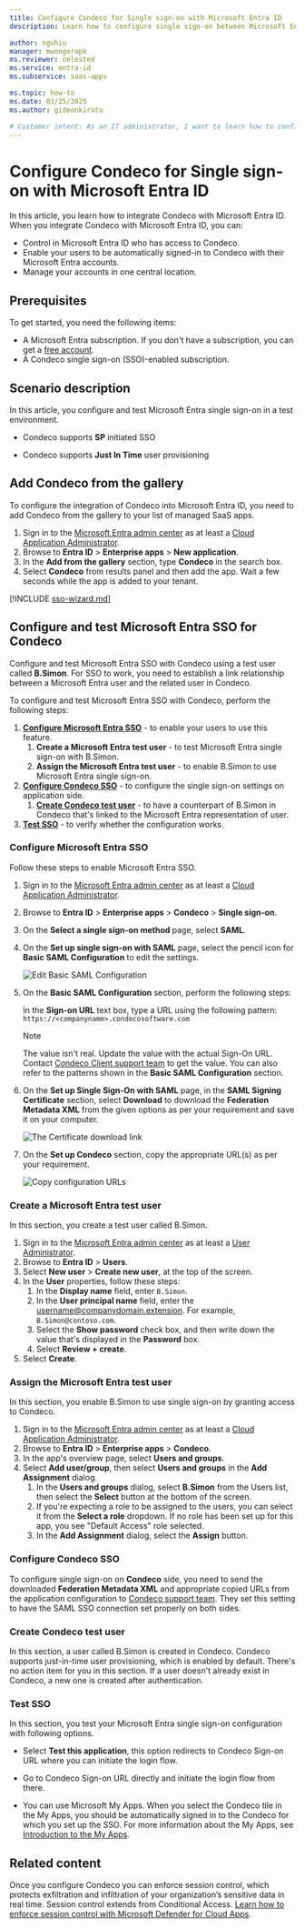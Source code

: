 ```yaml
---
title: Configure Condeco for Single sign-on with Microsoft Entra ID
description: Learn how to configure single sign-on between Microsoft Entra ID and Condeco.

author: nguhiu
manager: mwongerapk
ms.reviewer: celested
ms.service: entra-id
ms.subservice: saas-apps

ms.topic: how-to
ms.date: 03/25/2025
ms.author: gideonkiratu

# Customer intent: As an IT administrator, I want to learn how to configure single sign-on between Microsoft Entra ID and Condeco so that I can control who has access to Condeco, enable automatic sign-in with Microsoft Entra accounts, and manage my accounts in one central location.
---
```

# Configure Condeco for Single sign-on with Microsoft Entra ID

In this article,  you learn how to integrate Condeco with Microsoft Entra ID. When you integrate Condeco with Microsoft Entra ID, you can:

* Control in Microsoft Entra ID who has access to Condeco.
* Enable your users to be automatically signed-in to Condeco with their Microsoft Entra accounts.
* Manage your accounts in one central location.

## Prerequisites

To get started, you need the following items:
 
* A Microsoft Entra subscription. If you don't have a subscription, you can get a [free account](https://azure.microsoft.com/free/).
* A Condeco single sign-on (SSO)-enabled subscription.

## Scenario description

In this article,  you configure and test Microsoft Entra single sign-on in a test environment.

* Condeco supports **SP** initiated SSO

* Condeco supports **Just In Time** user provisioning

## Add Condeco from the gallery

To configure the integration of Condeco into Microsoft Entra ID, you need to add Condeco from the gallery to your list of managed SaaS apps.

1. Sign in to the [Microsoft Entra admin center](https://entra.microsoft.com) as at least a [Cloud Application Administrator](~/identity/role-based-access-control/permissions-reference.md#cloud-application-administrator).
1. Browse to **Entra ID** > **Enterprise apps** > **New application**.
1. In the **Add from the gallery** section, type **Condeco** in the search box.
1. Select **Condeco** from results panel and then add the app. Wait a few seconds while the app is added to your tenant.

 [!INCLUDE [sso-wizard.md](~/identity/saas-apps/includes/sso-wizard.md)]

<a name='configure-and-test-azure-ad-sso-for-condeco'></a>

## Configure and test Microsoft Entra SSO for Condeco

Configure and test Microsoft Entra SSO with Condeco using a test user called **B.Simon**. For SSO to work, you need to establish a link relationship between a Microsoft Entra user and the related user in Condeco.

To configure and test Microsoft Entra SSO with Condeco, perform the following steps:

1. **[Configure Microsoft Entra SSO](#configure-azure-ad-sso)** - to enable your users to use this feature.
    1. **Create a Microsoft Entra test user** - to test Microsoft Entra single sign-on with B.Simon.
    1. **Assign the Microsoft Entra test user** - to enable B.Simon to use Microsoft Entra single sign-on.
1. **[Configure Condeco SSO](#configure-condeco-sso)** - to configure the single sign-on settings on application side.
    1. **[Create Condeco test user](#create-condeco-test-user)** - to have a counterpart of B.Simon in Condeco that's linked to the Microsoft Entra representation of user.
1. **[Test SSO](#test-sso)** - to verify whether the configuration works.

<a name='configure-azure-ad-sso'></a>

### Configure Microsoft Entra SSO 

Follow these steps to enable Microsoft Entra SSO.

1. Sign in to the [Microsoft Entra admin center](https://entra.microsoft.com) as at least a [Cloud Application Administrator](~/identity/role-based-access-control/permissions-reference.md#cloud-application-administrator).
1. Browse to **Entra ID** > **Enterprise apps** > **Condeco** > **Single sign-on**.
1. On the **Select a single sign-on method** page, select **SAML**.
1. On the **Set up single sign-on with SAML** page, select the pencil icon for **Basic SAML Configuration** to edit the settings.

   ![Edit Basic SAML Configuration](common/edit-urls.png)

1. On the **Basic SAML Configuration** section, perform the following steps:

    In the **Sign-on URL** text box, type a URL using the following pattern:
    `https://<companyname>.condecosoftware.com`

    > [!NOTE]
    > The value isn't real. Update the value with the actual Sign-On URL. Contact [Condeco Client support team](mailto:supportna@condecosoftware.com) to get the value. You can also refer to the patterns shown in the **Basic SAML Configuration** section.

1. On the **Set up Single Sign-On with SAML** page, in the **SAML Signing Certificate** section, select **Download** to download the **Federation Metadata XML** from the given options as per your requirement and save it on your computer.

    ![The Certificate download link](common/metadataxml.png)

6. On the **Set up Condeco** section, copy the appropriate URL(s) as per your requirement.

    ![Copy configuration URLs](common/copy-configuration-urls.png)


<a name='create-an-azure-ad-test-user'></a>

### Create a Microsoft Entra test user 

In this section, you create a test user called B.Simon.

1. Sign in to the [Microsoft Entra admin center](https://entra.microsoft.com) as at least a [User Administrator](~/identity/role-based-access-control/permissions-reference.md#user-administrator).
1. Browse to **Entra ID** > **Users**.
1. Select **New user** > **Create new user**, at the top of the screen.
1. In the **User** properties, follow these steps:
   1. In the **Display name** field, enter `B.Simon`.  
   1. In the **User principal name** field, enter the username@companydomain.extension. For example, `B.Simon@contoso.com`.
   1. Select the **Show password** check box, and then write down the value that's displayed in the **Password** box.
   1. Select **Review + create**.
1. Select **Create**.

<a name='assign-the-azure-ad-test-user'></a>

### Assign the Microsoft Entra test user

In this section, you enable B.Simon to use single sign-on by granting access to Condeco.

1. Sign in to the [Microsoft Entra admin center](https://entra.microsoft.com) as at least a [Cloud Application Administrator](~/identity/role-based-access-control/permissions-reference.md#cloud-application-administrator).
1. Browse to **Entra ID** > **Enterprise apps** > **Condeco**.
1. In the app's overview page, select **Users and groups**.
1. Select **Add user/group**, then select **Users and groups** in the **Add Assignment** dialog.
   1. In the **Users and groups** dialog, select **B.Simon** from the Users list, then select the **Select** button at the bottom of the screen.
   1. If you're expecting a role to be assigned to the users, you can select it from the **Select a role** dropdown. If no role has been set up for this app, you see "Default Access" role selected.
   1. In the **Add Assignment** dialog, select the **Assign** button.

### Configure Condeco SSO

To configure single sign-on on **Condeco** side, you need to send the downloaded **Federation Metadata XML** and appropriate copied URLs from the application configuration to [Condeco support team](mailto:supportna@condecosoftware.com). They set this setting to have the SAML SSO connection set properly on both sides.

### Create Condeco test user

In this section, a user called B.Simon is created in Condeco. Condeco supports just-in-time user provisioning, which is enabled by default. There's no action item for you in this section. If a user doesn't already exist in Condeco, a new one is created after authentication.

### Test SSO

In this section, you test your Microsoft Entra single sign-on configuration with following options. 

* Select **Test this application**, this option redirects to Condeco Sign-on URL where you can initiate the login flow. 

* Go to Condeco Sign-on URL directly and initiate the login flow from there.

* You can use Microsoft My Apps. When you select the Condeco tile in the My Apps, you should be automatically signed in to the Condeco for which you set up the SSO. For more information about the My Apps, see [Introduction to the My Apps](https://support.microsoft.com/account-billing/sign-in-and-start-apps-from-the-my-apps-portal-2f3b1bae-0e5a-4a86-a33e-876fbd2a4510).

## Related content

Once you configure Condeco you can enforce session control, which protects exfiltration and infiltration of your organization’s sensitive data in real time. Session control extends from Conditional Access. [Learn how to enforce session control with Microsoft Defender for Cloud Apps](/cloud-app-security/proxy-deployment-any-app).
